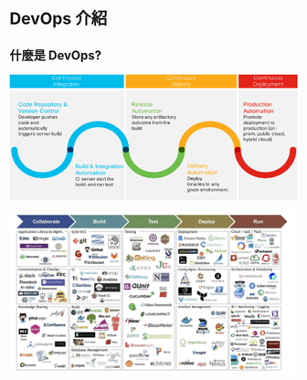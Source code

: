 # DevOps 介紹

##  什麼是 DevOps? <a id="Interdouct-DevOps"></a>

![](.gitbook/assets/image.png)

![](.gitbook/assets/image%20%281%29.png)

